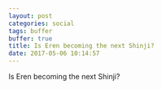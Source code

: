 ```yaml
---
layout: post
categories: social
tags: buffer
buffer: true
title: Is Eren becoming the next Shinji?
date: 2017-05-06 10:14:57
---
```

Is Eren becoming the next Shinji?
